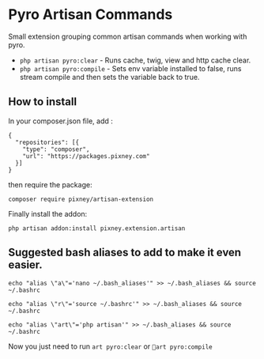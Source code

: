 # Pyro Artisan Commands
Small extension grouping common artisan commands when working with pyro. 

* `php artisan pyro:clear` - Runs cache, twig, view and http cache clear.
* `php artisan pyro:compile` - Sets env variable installed to false, runs stream compile and then sets the variable back to true.

## How to install
In your composer.json file, add :

```
{
  "repositories": [{
    "type": "composer",
    "url": "https://packages.pixney.com"
  }]
}
```

then require the package:
```
composer require pixney/artisan-extension
```

Finally install the addon:
```
php artisan addon:install pixney.extension.artisan
```

## Suggested bash aliases to add to make it even easier.

```
echo "alias \"a\"='nano ~/.bash_aliases'" >> ~/.bash_aliases && source ~/.bashrc
```

```
echo "alias \"r\"='source ~/.bashrc'" >> ~/.bash_aliases && source ~/.bashrc
```

```
echo "alias \"art\"='php artisan'" >> ~/.bash_aliases && source ~/.bashrc
```

Now you just need to run `art pyro:clear` or `art pyro:compile`
